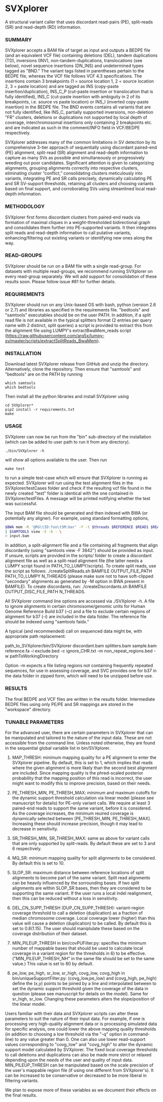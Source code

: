 # SVXplorer
A structural variant caller that uses discordant read-pairs (PE), split-reads (SR) and read-depth (RD) information.

### SUMMARY

SVXplorer accepts a BAM file of target as input and outputs a BEDPE file (and an equivalent VCF file) containing deletions (DEL), tandem duplications (TD), inversions (INV), non-tandem-duplications, translocations (see below), novel sequence insertions (DN_INS) and undetermined types tagged as "BND." The variant tags listed in parentheses pertain to the BEDPE file, whereas the VCF file follows VCF 4.3 specifications. The insertions contain 3 breakpoints (1 = source location 1, 2 = source location 2, 3 = paste location) and are tagged as INS (copy-paste insertion/duplication), INS_C_P (cut-paste insertion or translocation that is fully identified), INS_C (cut-paste insertion with ambiguity in 2 of its breakpoints, i.e. source vs paste location) or INS_I (inverted copy-paste insertion) in the BEDPE file. The BND events contains all variants that are not fully identified, like INS_C, partially supported inversions, non-deletion "FR" clusters, deletions or duplications not supported by local depth of coverage, interchromosomal insertions only containing 2 breakpoints etc. and are indicated as such in the comment/INFO field in VCF/BEDPE respectively.

SVXplorer addresses many of the common limitations in SV detection by its comprehensive 3-tier approach of sequentially using discordant paired-end (PE) alignment, split-read (SR) alignment and read-depth information to capture as many SVs as possible and simultaneously or progressively weeding out poor candidates. Significant attention is given to categorizing alignments, grouping alignments correctly into respective clusters, eliminating cluster “conflict,” consolidating clusters meticulously into variants, integrating PE and SR calls precisely, dynamically calculating PE and SR SV-support thresholds, retaining all clusters and choosing variants based on final support, and corroborating SVs using streamlined local read-depth information.

### METHODOLOGY

SVXplorer first forms discordant clusters from paired-end reads via formation of maximal cliques in a weight-thresholded bidirectional graph and consolidates them further into PE-supported variants. It then integrates split reads and read-depth information to call putative variants, enhancing/filtering out existing variants or identifying new ones along the way. 

### READ-GROUPS

SVXplorer should be run on a BAM file with a single read-group. For datasets with multiple read-groups, we recommend running SVXplorer on every read-group separately. We will add support for consolidation of these results soon. Please follow issue #81 for further details.

### REQUIREMENTS

SVXplorer should run on any Unix-based OS with bash, python (version 2.6 or 2.7) and libraries as specified in the requirements file. "bedtools" and "samtools" executables should be on the user PATH. In addition, if a split read file is not available in the typical splitters format (2 entries per query name with 2 distinct, split queries) a script is provided to extract this from the alignment file using LUMPY's extractBwaMem_reads script (https://raw.githubusercontent.com/arq5x/lumpy-sv/master/scripts/extractSplitReads_BwaMem).

### INSTALLATION

Download latest SVXplorer release from GitHub and unzip the directory. Alternatively, clone the repository. Then ensure that "samtools" and "bedtools" are on the PATH by running 

```
which samtools
which bedtools
``` 

Then install all the python libraries and install SVXplorer using

```
cd SVXplorer*
pip2 install -r requirements.txt
make
```

### USAGE

SVXplorer can now be run from the "bin" sub-directory of the installation (which can be added to user path to run it from any directory).

```
./bin/SVXplorer -h
```

will show all options available to the user. Then run

```
make test
```

to run a simple test-case which will ensure that SVXplorer is running as expected. SVXplorer will run using the test alignment files in the SVXplorer/testCases folder and check if the resulting vcf file found in the newly created "test" folder is identical with the one contained in SVXplorer/testFiles. A message will be printed notifying whether the test was successful.

The input BAM file should be generated and then indexed with BWA (or potentially any aligner). For example, using standard formatting options,

```bash
$BWA mem -R '@RG\tID:foo\tSM:bar' -Y -t $threads $REFERENCE $READ1 $READ2 \
| $SAMTOOLS view -S -b - \
> input.bam
```

In addition, a split-alignment file and a file containing all fragments that align discordantly (using "samtools view -F 3842") should be provided as input. If unsure, scripts are provided in the scripts/ folder to create a discordant alignment file as well as a split-read alignment file (the latter needs a LUMPY script found in PATH_TO_LUMPY/scripts). To create split reads, use the script as follows: ./createSplitReads.sh BAMFILE OUTPUT_FILE_PATH PATH_TO_LUMPY N_THREADS (please make sure not to have soft-clipped "secondary" alignments as generated by -M option in BWA present in BAMFILE). To create discordants, run: ./createDiscordants.sh BAMFILE OUTPUT_DISC_FILE_PATH N_THREADS.

All SVXplorer command line options are accessed via ./SVXplorer -h. A file to ignore alignments in certain chromosome/genomic units for Human Genome Reference Build b37 (-c) and a file to exclude certain regions of alignment for b37 (-i) are included in the data folder. The reference file should be indexed using "samtools faidx." 

A typical (and recommended) call on sequenced data might be, with appropriate path replacement:

path_to_SVXplorer/bin/SVXplorer discordant.bam splitters.bam sample.bam reference.fa -i exclude.bed -c ignore_CHR.txt -m non_repeat_regions.bed -w pathToWorkingDirectory

Option -m expects a file listing regions not containing frequently repeated sequences, for use in assessing coverage, and SVC provides one for b37 in the data folder in zipped form, which will need to be unzipped before use.

### RESULTS

The final BEDPE and VCF files are written in the results folder. Intermediate BEDPE files using only PE/PE and SR mappings are stored in the "workspace" directory.

### TUNABLE PARAMETERS

For the advanced user, there are certain parameters in SVXplorer that can be manipulated and tailored to the nature of the input data. These are not accessible from the command line. Unless noted otherwise, they are found in the sequential global variable list in bin/SVXplorer.

1. MAP_THRESH: minimum mapping quality for a PE alignment to enter the SVXplorer pipeline. By default, this is set to 1, which implies that reads where the given alignment is more likely than the second best alignment are included. Since mapping quality is the phred-scaled posterior probability that the mapping position of this read is incorrect, the user might want to modify this to improve precision, based on their needs.

2. PE_THRESH_MIN, PE_THRESH_MAX: minimum and maximum cutoffs for the dynamic support threshold calculation via linear model (please see manuscript for details) for PE-only variant calls. We require at least 3 paired-end reads to support the same variant, before it is considered. As the coverage increases, the minimum reuired coverage is dynamically selected between [PE_THRESH_MIN, PE_THRESH_MAX]. Increasing these should increase precision, though it may lead to decrease in sensitivity.

3. SR_THRESH_MIN, SR_THRESH_MAX: same as above for variant calls that are only supported by split-reads. By default these are set to 3 and 6 respectively.

4. MQ_SR: minimum mapping quality for split alignments to be considered. By default this is set to 10.

5. SLOP_SR: maximum distance between reference locations of split alignments to become part of the same variant. Split read alignments can be heavily influenced by the sorrounding bases. If two split alignments are within SLOP_SR bases, then they are considered to be supporting the same variant. If the user runs a local indel realignment, then this can be reduced without a loss in sensitivity. 

6. DEL_CN_SUPP_THRESH (DUP_CN_SUPP_THRESH): variant-region coverage threshold to call a deletion (duplication) as a fraction of median chromosome coverage. Local coverage lower (higher) than this value will cause a deletion (duplication) to be called. By default this is set to 0.8(1.15). The user should maniplulate these based on the coverage distribution of their dataset.

7. MIN_PILEUP_THRESH in bin/covPUFilter.py: specifies the minimum number of mappable bases that should be used to calculate local coverage in a variant region for the thresholds in 6) to be effective. ("MIN_PILEUP_THRESH_NH" in the same file should be set to the same value.) This value is set to 80 by default.

8. pe_low, pe_high, sr_low, sr_high, covg_low, covg_high in bin/uniqueSupportFilter.py: (covg_low,pe_low) and (covg_high, pe_high) define the (x,y) points to be joined by a line and interpolated between to set the dynamic support threshold given the coverage of the data in question (please see manuscript for details on the model). Same for sr_high, sr_low. Changing these parameters alters the slope/position of the linear model.

Users familiar with their data and SVXplorer scripts can alter these parameters to suit the nature of their input data. For example, if one is processing very high-quality alignment data or is processing simulated data for specific analysis, one could lower the above mapping quality thresholds (in addition to choosing a low threshold via the "-q" option in command-line) to any value greater than 0. One can also use lower read-support values corresponding to "covg_low" and "covg_high" to alter the dynamic support model calculated by SVXplorer. The fixed local coverage thresholds to call deletions and duplications can also be made more strict or relaxed depending upon the needs of the user and quality of input data. MIN_PILEUP_THRESH can be manipulated based on the scale precision of the user's mappable region file (if using one different from SVXplorer's). It can be increased to be conservative or decreased to be more liberal in filtering variants. 

We plan to expose more of these variables as we document their effects on the final results.
